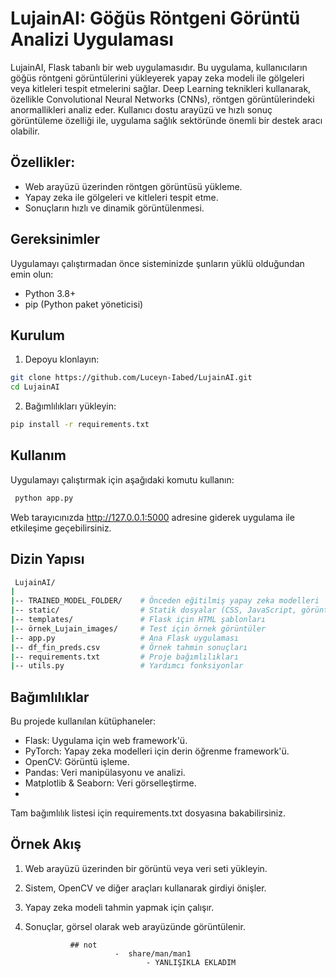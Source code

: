  # LujainAI: Göğüs Röntgeni Görüntü Analizi Uygulaması

LujainAI, Flask tabanlı bir web uygulamasıdır. Bu uygulama, kullanıcıların göğüs röntgeni görüntülerini yükleyerek yapay zeka modeli ile gölgeleri veya kitleleri tespit etmelerini sağlar. Deep Learning teknikleri kullanarak, özellikle Convolutional Neural Networks (CNNs), röntgen görüntülerindeki anormallikleri analiz eder. Kullanıcı dostu arayüzü ve hızlı sonuç görüntüleme özelliği ile, uygulama sağlık sektöründe önemli bir destek aracı olabilir.

## Özellikler:
- Web arayüzü üzerinden röntgen görüntüsü yükleme.
- Yapay zeka ile gölgeleri ve kitleleri tespit etme.
- Sonuçların hızlı ve dinamik görüntülenmesi.

## Gereksinimler

Uygulamayı çalıştırmadan önce sisteminizde şunların yüklü olduğundan emin olun:

- Python 3.8+
- pip (Python paket yöneticisi)

## Kurulum

1. Depoyu klonlayın:

```bash
git clone https://github.com/Luceyn-Iabed/LujainAI.git
cd LujainAI
```
2. Bağımlılıkları yükleyin:
```bash
pip install -r requirements.txt
```

## Kullanım

Uygulamayı çalıştırmak için aşağıdaki komutu kullanın:

```bash
 python app.py
```
Web tarayıcınızda http://127.0.0.1:5000  adresine giderek uygulama ile etkileşime geçebilirsiniz.


## Dizin Yapısı

```bash
 LujainAI/
|
|-- TRAINED_MODEL_FOLDER/    # Önceden eğitilmiş yapay zeka modelleri
|-- static/                  # Statik dosyalar (CSS, JavaScript, görüntüler)
|-- templates/               # Flask için HTML şablonları
|-- örnek_Lujain_images/     # Test için örnek görüntüler
|-- app.py                   # Ana Flask uygulaması
|-- df_fin_preds.csv         # Örnek tahmin sonuçları
|-- requirements.txt         # Proje bağımlılıkları
|-- utils.py                 # Yardımcı fonksiyonlar

```
## Bağımlılıklar

Bu projede kullanılan kütüphaneler:

- Flask: Uygulama için web framework'ü.
- PyTorch: Yapay zeka modelleri için derin öğrenme framework'ü.
- OpenCV: Görüntü işleme.
- Pandas: Veri manipülasyonu ve analizi.
- Matplotlib & Seaborn: Veri görselleştirme.
- 
Tam bağımlılık listesi için requirements.txt dosyasına bakabilirsiniz.

## Örnek Akış

1. Web arayüzü üzerinden bir görüntü veya veri seti yükleyin.
2. Sistem, OpenCV ve diğer araçları kullanarak girdiyi önişler.
3. Yapay zeka modeli tahmin yapmak için çalışır.
4. Sonuçlar, görsel olarak web arayüzünde görüntülenir.


                 ## not
                           -  share/man/man1
                                  - YANLIŞIKLA EKLADIM
